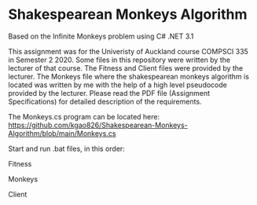 # Shakespearean Monkeys Algorithm
Based on the Infinite Monkeys problem using C# .NET 3.1

This assignment was for the Univeristy of Auckland course COMPSCI 335 in Semester 2 2020. Some files in this repository were written by the lecturer of that course. The Fitness and Client files were provided by the lecturer. The Monkeys file where the shakespearean monkeys algorithm is located was written by me with the help of a high level pseudocode provided by the lecturer. Please read the PDF file (Assignment Specifications) for detailed description of the requirements.

The Monkeys.cs program can be located here: https://github.com/kgao826/Shakespearean-Monkeys-Algorithm/blob/main/Monkeys.cs

Start and run .bat files, in this order:

Fitness

Monkeys

Client

